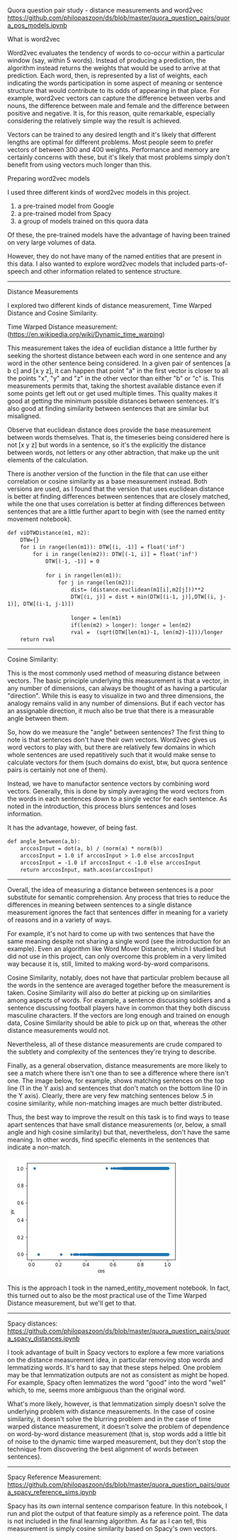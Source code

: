 Quora question pair study - distance measurements and word2vec
https://github.com/philopaszoon/ds/blob/master/quora_question_pairs/quora_pos_models.ipynb


What is word2vec

Word2vec evaluates the tendency of words to co-occur within a particular window (say, within 5 words).      Instead of producing a prediction, the algorithm instead returns the weights that would be used to arrive at that prediction.  Each word, then, is represented by a list of weights, each indicating the words participation in some aspect of meaning or sentence structure that would contribute to its odds of appearing in that place.  For example, word2vec vectors can capture the difference between verbs and nouns, the difference between male and female and the difference between positive and negative.  It is, for this reason, quite remarkable, especially considering the relatively simple way the result is achieved.  

Vectors can be trained to any desired length and it's likely that different lengths are optimal for different problems.  Most people seem to prefer vectors of between 300 and 400 weights.  Performance and memory are certainly concerns with these, but it's likely that most problems simply don't benefit from using vectors much longer than this.  

Preparing word2vec models

I used three different kinds of word2vec models in this project.  
1) a pre-trained model from Google
2) a pre-trained model from Spacy
3) a group of models trained on this quora data

Of these, the pre-trained models have the advantage of having been trained on very large volumes of data.  

However, they do not have many of the named entities that are present in this data.  I also wanted to explore word2vec models that included parts-of-speech and other information related to sentence structure.  

<hr>

Distance Measurements 

I explored two different kinds of distance measurement, Time Warped Distance and Cosine Similarity.  

Time Warped Distance measurement:
(https://en.wikipedia.org/wiki/Dynamic_time_warping)

This measurement takes the idea of euclidian distance a little further by seeking the shortest distance between each word in one sentence and any word in the other sentence being considered.  In a given pair of sentences [a b c] and [x y z], it can happen that point "a" in the first vector is closer to all the points "x", "y" and "z" in the other vector than either "b" or "c" is.  This measurements permits that, taking the shortest available distance even if some points get left out or get used multiple times.  This quality makes it good at getting the minimum possible distances between sentences.  It's also good at finding similarity between sentences that are similar but misaligned.  

Observe that euclidean distance does provide the base measurement between words themselves.  That is, the timeseries being considered here is not [x y z] but words in a sentence, so it's the explicitly the distance between words, not letters or any other abtraction, that make up the unit elements of the calculation.

There is another version of the function in the file that can use either correlation or cosine similarity as a base measurement instead.  Both versions are used, as I found that the version that uses euclidean distance is better at finding differences between sentences that are closely matched, while the one that uses correlation is better at finding differences between sentences that are a little further apart to begin with (see the named entity movement notebook).  


    def viDTWDistance(m1, m2):
        DTW={}
        for i in range(len(m1)): DTW[(i, -1)] = float('inf')
            for i in range(len(m2)): DTW[(-1, i)] = float('inf')
                DTW[(-1, -1)] = 0

                for i in range(len(m1)):
                    for j in range(len(m2)):
                        dist= (distance.euclidean(m1[i],m2[j]))**2
                        DTW[(i, j)] = dist + min(DTW[(i-1, j)],DTW[(i, j-1)], DTW[(i-1, j-1)])

                        longer = len(m1)
                        if(len(m2) > longer): longer = len(m2)
                        rval =  (sqrt(DTW[len(m1)-1, len(m2)-1]))/longer
        return rval


<hr>


Cosine Similarity:

This is the most commonly used method of measuring distance between vectors.  The basic principle underlying this measurement is that a vector, in any number of dimensions, can always be thought of as having a particular "direction".  While this is easy to visualize in two and three dimensions, the analogy remains valid in any number of dimensions.  But if each vector has an assignable direction, it much also be true that there is a measurable angle between them.  

So, how do we measure the "angle" between sentences?  The first thing to note is that sentences don't have their own vectors.  Word2vec gives us word vectors to play with, but there are relatively few domains in which whole sentences are used repatitively such that it would make sense to calculate vectors for them (such domains do exist, btw, but quora sentence pairs is certainly not one of them).  

Instead, we have to manufactor sentence vectors by combining word vectors.  Generally, this is done by simply averaging the word vectors from the words in each sentences down to a single vector for each sentence.  As noted in the introduction, this process blurs sentences and loses information. 

It has the advantage, however, of being fast.


    def angle_between(a,b):
        arccosInput = dot(a, b) / (norm(a) * norm(b))
        arccosInput = 1.0 if arccosInput > 1.0 else arccosInput
        arccosInput = -1.0 if arccosInput < -1.0 else arccosInput
        return arccosInput, math.acos(arccosInput)

<hr>


Overall, the idea of measuring a distance between sentences is a poor substitute for semantic comprehension.  Any process that tries to reduce the differences in meaning between sentences to a single distance measurement ignores the fact that sentences differ in meaning for a variety of reasons and in a variety of ways.   

For example, it's not hard to come up with two sentences that have the same meaning despite not sharing a single word (see the  introduction for an example).  Even an algorithm like Word Mover Distance, which I studied but did not use in this project, can only overcome this problem in a very limited way because it is, still, limited to making word-by-word comparisons.  

Cosine Similarity, notably, does not have that particular problem because all the words in the sentence are averaged together before the measurement is taken.  Cosine Similarity will also do better at picking up on similarities among aspects of words.  For example, a sentence discussing soldiers and a sentence discussing football players have in common that they both discuss masculine characters.  If the vectors are long enough and trained on enough data, Cosine Similarity should be able to pick up on that, whereas the other distance measurements would not.  

Nevertheless, all of these distance measurements are crude compared to the subtlety and complexity of the sentences they're trying to describe.  

Finally, as a general observation, distance measurements are more likely to see a match where there isn't one than to see a difference where there isn't one.  The image below, for example, shows matching sentences on the top line (1 in the Y axis) and sentences that don't match on the bottom line (0 in the Y axis).  Clearly, there are very few matching sentences below .5 in cosine similarity, while non-matching images are much better distributed.

Thus, the best way to improve the result on this task is to find ways to tease apart sentences that have small distance measurements (or, below, a small angle and high cosine similarity) but that, nevertheless, don't have the same meaning.  In other words, find specific elements in the sentences that indicate a non-match.   
<br> 
![cosine similarity](https://github.com/philopaszoon/ds/blob/master/quora_question_pairs/cos_scatter.png)

This is the approach I took in the named_entity_movement notebook.  In fact, this turned out to also be the most practical use of the Time Warped Distance measurement, but we'll get to that.

<hr>

Spacy distances:
<br>https://github.com/philopaszoon/ds/blob/master/quora_question_pairs/quora_spacy_distances.ipynb

I took advantage of built in Spacy vectors to explore a few more variations on the distance measurement idea, in particular removing stop words and lemmatizing words.    It's hard to say that these steps helped.  One problem may be that lemmatization outputs are not as consistent as might be hoped.   For example, Spacy often lemmatizes the word "good" into the word "well" which, to me, seems more ambiguous than the original word.  

What's more likely, however, is that lemmatization simply doesn't solve the underlying problem with distance measurements.  In the case of cosine similarity, it doesn't solve the blurring problem and in the case of time warped distance measurement, it doesn't solve the problem of dependence on word-by-word distance measurement (that is, stop words add a little bit of noise to the dynamic time warped measurement, but they don't stop the technique from discovering the best alignment of words between sentences).  


<hr> 

Spacy Reference Measurement:
<br>https://github.com/philopaszoon/ds/blob/master/quora_question_pairs/quora_spacy_reference_sims.ipynb

Spacy has its own internal sentence comparison feature.  In this notebook, I run and plot the output of that feature simply as a reference point.  The data is not included in the final learning algorithm.  As far as I can tell, this measurement is simply cosine similarity based on Spacy's own vectors.







